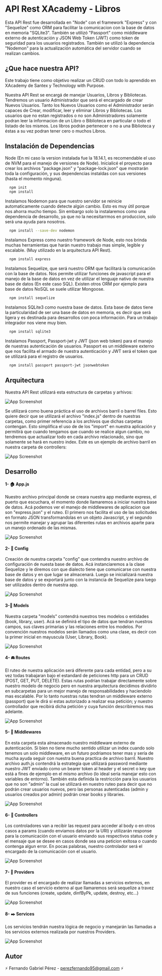 # API Rest XAcademy - Libros

Esta API Rest fue desarrollada en "Node" con el framework "Express" y con "Sequelize" como ORM para facilitar la comunicacion con la base de datos en memoria "SQLite3". También se utilizó "Passport" como middleware externo de autenticación y JSON Web Token (JWT) como token de seguridad para los usuarios registrados. También se utilizó la dependencia "Nodemon" para la actualización automática del servidor cuando se realizan cambios.

## ¿Que hace nuestra API?

Este trabajo tiene como objetivo realizar un CRUD con todo lo aprendido en XAcademy de Santex y Technology with Purpose.

Nuestra API Rest se encargá de manejar Usuarios, Libros y Bibliotecas. Tendremos un usuario Administrador que será el encargado de crear Nuevos Usuarios. Tanto los Nuevos Usuarios como el Administrador serán capaces de Crear, modificar, leer y eliminar Libros y Bibliotecas. Los usuarios que no estan registrados o no son Administradores solamente podran leer la informacion de un Libro o Biblioteca en particular o todo el listado de los mismos. Los libros podrán pertenecer o no a una Biblioteca y éstas a su vez podran tener cero o muchos Libros.

## Instalación de Dependencias

Node (En mi caso la version instalada fue la 18.14.1, es recomendable el uso de NVM para el manejo de versiones de Node). Inicialicé el proyecto para crear los archivos "package.json" y "package-lock.json" que mostrarán toda la configuración, y sus dependencias instaldas con sus versiones (hasta el momento ninguna).

```bash
  npm init
  npm install
```

Instalamos Nodemon para que nuestro servidor se reinicie automaticamente cuando detecte algún cambio. Esto es muy útil porque nos ahorra mucho tiempo. Sin embargo solo la instalaremos como una dependencia de desarrollo, ya que no la necesitarrmos en produccion, solo será una ayuda para nosotros.

```bash
  npm install --save-dev nodemon
```

Instalamos Express como nuestro framework de Node, esto nos brinda muchas herramientas que harán nuestro trabajo mas simple, legible y escalable. (Muy utilizado en la arquitectura API Rest).

```bash
  npm install express
```

Instalamos Sequelize, que será nuestro ORM que facilitará la comunicación con la base de datos. Nos permite utilizar funciones de javascript para el manejo de la base de datos en vez de utilizar el lenguaje nativo de nuestra base de datos (En este caso SQL). Existen otros ORM por ejemplo para base de datos NoSQL se suele utilizar Mongoose.

```bash
  npm install sequelize
```

Instalamos SQLite3 como nuestra base de datos. Esta base de datos tiene la particularidad de ser una base de datos en memoria, es decir que será ligera y es destinada para desarrollos con poca información. Para un trabajo integrador nos viene muy bien.

```bash
  npm install sqlite3
```

Instalamos Passport, Passport-jwt y JWT (json web token) para el manejo de nuestras autenticación de usuarios. Passport es un middleware externo que nos facilita el armado de nuestra autenticación y JWT será el token que se utilizará para el registro de usuarios.

```bash
  npm install passport passport-jwt jsonwebtoken
```

## Arquitectura

Nuestra API Rest utilizará esta estructura de carpetas y arhivos:

![App Screenshot](https://via.placeholder.com/468x300?text=App+Screenshot+Here)

Se utilizará como buena práctica el uso de archivos barril o barrel files. Esto quiere decir que se utilizará el archivo "index.js" dentro de nuestras carpetas, como primer referencia a los archivos que dichas carpetas contengan. Esto simplifica el uso de de los "import" en nuestra aplicación y permitirá que cuando tengamos que cuando se realice algun cambio, no tendremos que actualizar todo en cada archivo relacionado, sino que solamente se hará en nuestro index. Este es un ejemplo de archivo barril en nuestra carpeta de controllers:

![App Screenshot](https://via.placeholder.com/468x300?text=App+Screenshot+Here)

## Desarrollo

#### 1- 🏠 App.js

Nuestro archivo principal donde se creara nuestra app mediante express, el puerto que escuchara, el momento donde llamaremos a iniciar nuestra base de datos. Acá podemos ver el manejo de middlewares de aplicacion que son "express.json" y el ruteo. El primero nos facilita el uso de las solicitudes en formato JSON transformandolas en un objeto Javascript, y el segundo nos permite manejar y agrupar las diferentes rutas en archivos aparte para un manejo ordenado de las mismas.

![App Screenshot](https://via.placeholder.com/468x300?text=App+Screenshot+Here)

#### 2- 🔧 Config

Creación de nuestra carpeta "config" que contendra nuestro archivo de configuración de nuesta base de datos. Acá instanciaremos a la clase Sequelize y le diremos con que dialecto tiene que comunicarse con nuestra base de datos y en que lugar se almacenará. Luego se inicializará nuestra base de datos y se exportará junto con la instancia de Sequelize para luego ser utilizados dentro de nuestra app.

![App Screenshot](https://via.placeholder.com/468x300?text=App+Screenshot+Here)

#### 3-📗 Models

Nuestra carpeta "models" contendrá nuestros tres modelos o entidades (book, library, user). Acá se definirá el tipo de datos que tendran nuestros campos, sus claves primarias y las relaciones entre los modelos. Por convención nuestros modelos serán llamados como una clase, es decir con la primer inicial en mayuscula (User, Library, Book).

![App Screenshot](https://via.placeholder.com/468x300?text=App+Screenshot+Here)

#### 4- 🚘 Routes

El ruteo de nuestra aplicación será diferente para cada entidad, pero a su vez todas trabajaran bajo el estandard de peticiones http para un CRUD (POST, GET, PUT, DELETE). Estas rutas podrían trabajar directamente sobre nuestro modelo de negocio pero en nuestra arquitectura decidimos dividirlo en subcarpetas para un mejor manejo de responsabilidades y haciendolo mas escalable. Por lo tanto nuestras rutas tendran un middleware externo (passport) que le dirá si estas autorizado a realizar esa petición; y nuestro controllador que recibirá dicha petición y cuya función describiremos mas adelante.

![App Screenshot](https://via.placeholder.com/468x300?text=App+Screenshot+Here)

#### 5- 🚫 Middlewares

En esta carpeta esta almacenado nuestro middleware externo de autenticación. Si bien no tiene mucho sentido utilizar un index cuando solo tenemos un solo middleware, en un futuro podriamos tener mas y sería de mucha ayuda seguir con nuestra buena practica de archivo barril. Nuestro archivo auth.js contendrá la estrategia que utilizará password mediante nuestro JWT enviado como un bearer token al header y el secret o key que está a fines de ejemplo en el mismo archivo (lo ideal sería manejar esto con variables de entorno). También esta definida la restricción para los usuarios que no son "admin" la cual se utilizará en nuestro ruteo para decir que no podrán crear usuarios nuevos, pero las personas autenticadas (admin y usuarios creados por admin) podrán crear books y libraries.

![App Screenshot](https://via.placeholder.com/468x300?text=App+Screenshot+Here)

#### 6- 📠 Controllers

Los controladores van a recibir las request para acceder al body o en otros casos a params (cuando enviamos datos por la URI) y utilizarán response para la comunicación con el usuario enviando sus respectivos status code y el mensaje que se desee en casos donde sea una peticion exitosa o cuando contenga algun error. En pocas palabras, nuestro controlador será el encargado de la comunicación con el usuario.

![App Screenshot](https://via.placeholder.com/468x300?text=App+Screenshot+Here)

#### 7- 📣 Providers

El provider es el encargado de realizar llamadas a servicios externos, en nuestro caso el servicio externo al que llamaremos será sequelize a travez de sus funciones (create, update, dinfByPk, update, destroy, etc...)

![App Screenshot](https://via.placeholder.com/468x300?text=App+Screenshot+Here)

#### 8- ✒️ Services

Los servicios tendrán nuestra lógica de negocio y manejarán las llamadas a los servicios externos realizada por nuestros Providers.

![App Screenshot](https://via.placeholder.com/468x300?text=App+Screenshot+Here)

## Autor

⚡ Fernando Gabriel Pérez - perezfernando95@gmail.com ⚡
